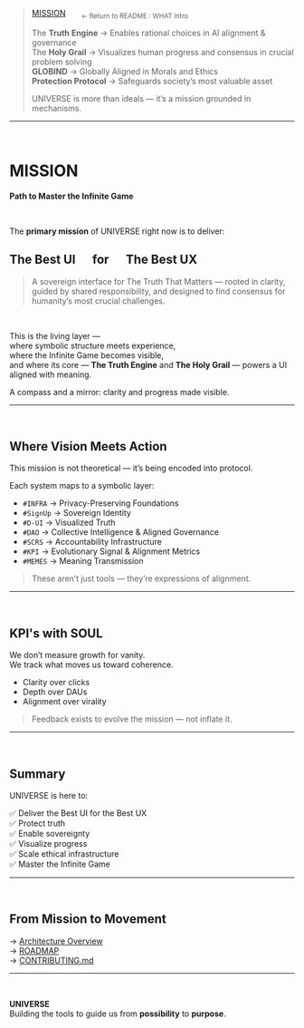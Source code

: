 > [MISSION](../README.md#mission--the-what) &nbsp;&nbsp;&nbsp;&nbsp;&nbsp; <sub>← Return to README : WHAT Intro</sub>  
>  
> The **Truth Engine** → Enables rational choices in AI alignment & governance  
> The **Holy Grail** → Visualizes human progress and consensus in crucial problem solving  
> **GLOBIND** → Globally Aligned in Morals and Ethics  
> **Protection Protocol** → Safeguards society’s most valuable asset  
>  
> UNIVERSE is more than ideals — it’s a mission grounded in mechanisms.

---

<br>

# MISSION  
**Path to Master the Infinite Game**

<br>

The **primary mission** of UNIVERSE right now is to deliver:

## **The Best UI &nbsp;&nbsp;&nbsp;&nbsp;&nbsp;for &nbsp;&nbsp;&nbsp;&nbsp;&nbsp;The Best UX**

>A sovereign interface for The Truth That Matters — rooted in clarity, guided by shared responsibility, and designed to find consensus for humanity’s most crucial challenges.

<br>

This is the living layer —  
where symbolic structure meets experience,  
where the Infinite Game becomes visible,  
and where its core — **The Truth Engine** and **The Holy Grail** — powers a UI aligned with meaning.

A compass and a mirror: clarity and progress made visible.

---

<br>

## Where Vision Meets Action

This mission is not theoretical — it’s being encoded into protocol.

Each system maps to a symbolic layer:

- `#INFRA` → Privacy-Preserving Foundations  
- `#SignUp` → Sovereign Identity  
- `#D-UI` → Visualized Truth  
- `#DAO` → Collective Intelligence & Aligned Governance  
- `#SCRS` → Accountability Infrastructure  
- `#KPI` → Evolutionary Signal & Alignment Metrics  
- `#MEMES` → Meaning Transmission  

> These aren’t just tools — they’re expressions of alignment.

---

<br>

## KPI's with SOUL

We don’t measure growth for vanity.  
We track what moves us toward coherence.

- Clarity over clicks  
- Depth over DAUs  
- Alignment over virality

> Feedback exists to evolve the mission — not inflate it.

---

<br>

## Summary

UNIVERSE is here to:

✅ Deliver the Best UI for the Best UX  
✅ Protect truth  
✅ Enable sovereignty  
✅ Visualize progress  
✅ Scale ethical infrastructure  
✅ Master the Infinite Game

---

<br>

## From Mission to Movement

→ [Architecture Overview](D-ARCHITECTURE-OVERVIEW.md)  
→ [ROADMAP](ROADMAP.md)  
→ [CONTRIBUTING.md](CONTRIBUTING.md)

---

<br>

**UNIVERSE**  
Building the tools to guide us from **possibility** to **purpose**.
